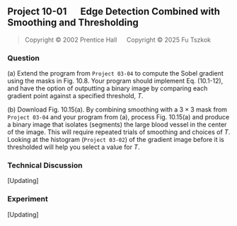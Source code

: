 ## Project 10-01 &emsp; Edge Detection Combined with Smoothing and Thresholding 

> Copyright © 2002 Prentice Hall &emsp; Copyright © 2025 Fu Tszkok

### Question

(a) Extend the program from `Project 03-04` to compute the Sobel gradient using the masks in Fig. 10.8. Your program should implement Eq. (10.1-12), and have the option of outputting a binary image by comparing each gradient point against a specified threshold, $T$.

(b) Download Fig. 10.15(a). By combining smoothing with a $3\times3$ mask from `Project 03-04` and your program from (a), process Fig. 10.15(a) and produce a binary image that isolates (segments) the large blood vessel in the center of the image. This will require repeated trials of smoothing and choices of $T$. Looking at the histogram (`Project 03-02`) of the gradient image before it is thresholded will help you select a value for $T$.

### Technical Discussion

[Updating]

### Experiment

[Updating]
